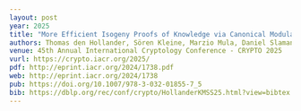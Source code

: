 ```yaml
---
layout: post
year: 2025
title: "More Efficient Isogeny Proofs of Knowledge via Canonical Modular Polynomials"
authors: Thomas den Hollander, Sören Kleine, Marzio Mula, Daniel Slamanig, and Sebastian A. Spindler
venue: 45th Annual International Cryptology Conference - CRYPTO 2025
vurl: https://crypto.iacr.org/2025/
pdf: http://eprint.iacr.org/2024/1738.pdf
web: http://eprint.iacr.org/2024/1738
pub: https://doi.org/10.1007/978-3-032-01855-7_5
bib: https://dblp.org/rec/conf/crypto/HollanderKMSS25.html?view=bibtex
---
```



